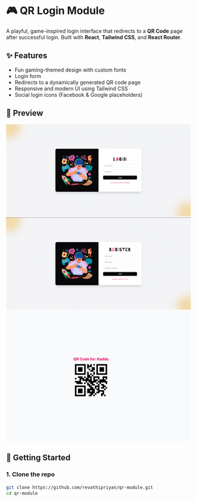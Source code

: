 # 🎮 QR Login Module

A playful, game-inspired login interface that redirects to a **QR Code** page after successful login. Built with **React**, **Tailwind CSS**, and **React Router**.

## ✨ Features

- Fun gaming-themed design with custom fonts
- Login form 
- Redirects to a dynamically generated QR code page
- Responsive and modern UI using Tailwind CSS
- Social login icons (Facebook & Google placeholders)

## 📸 Preview

![Login UI Screenshot](./src/assets/preview-login.png)
![Register UI Screenshot](./src/assets/preview-register.png)
![QR Generation Screenshot](./src/assets/preview2.png)

## 🚀 Getting Started

### 1. Clone the repo

```bash
git clone https://github.com/revathipriyan/qr-module.git
cd qr-module
